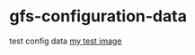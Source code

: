 # gfs-configuration-data
test config data
[my test image](../../wiki/images/Fullscreen_11_19_18__10_59_PM.png)
